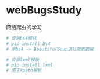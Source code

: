 # webBugsStudy
网络爬虫的学习

```python
# 安装bs4模块
# pip install bs4
# 用bs4 -> BeautifulSoup进行爬取数据 

# 安装lxml模块
# pip install lxml
# 用于Xpath解析
```
